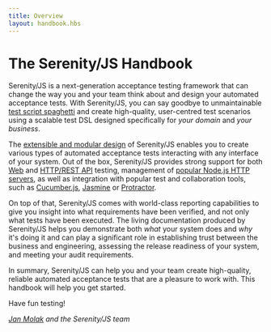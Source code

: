 ```yaml
---
title: Overview
layout: handbook.hbs
---
```

# The Serenity/JS Handbook

Serenity/JS is a next-generation acceptance testing framework that can change the way you and your team think about and design your automated acceptance tests. With Serenity/JS, you can say goodbye to unmaintainable [test script spaghetti](/handbook/thinking-in-serenity-js/) and create high-quality, user-centred test scenarios using a scalable test DSL designed specifically for *your domain* and *your business*.

The [extensible and modular design](/modules/) of Serenity/JS enables you to create various types of automated acceptance tests interacting with any interface of your system. Out of the box, Serenity/JS provides strong support for both [Web](/modules/protractor) and [HTTP/REST API](/modules/rest) testing, management of [popular Node.js HTTP servers](/modules/local-server/), as well as integration with popular test and collaboration tools, such as [Cucumber.js](/modules/cucumber), [Jasmine](/modules/protractor) or [Protractor](/modules/protractor).

On top of that, Serenity/JS comes with world-class reporting capabilities to give you insight into what requirements have been verified, and not only what tests have been executed. The living documentation produced by Serenity/JS helps you demonstrate both _what_ your system does and _why_ it's doing it and can play a significant role in establishing trust between the business and engineering, assessing the release readiness of your system, and meeting your audit requirements.

In summary, Serenity/JS can help you and your team create high-quality, reliable automated acceptance tests that are a pleasure to work with.
This handbook will help you get started.

Have fun testing!

_[Jan Molak](https://janmolak.com) and the Serenity/JS team_
